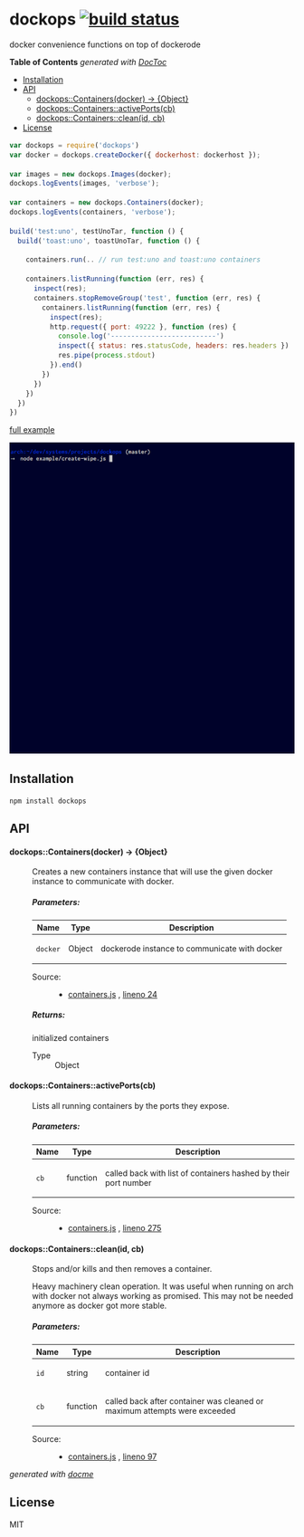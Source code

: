 # dockops [![build status](https://secure.travis-ci.org/thlorenz/dockops.png)](http://travis-ci.org/thlorenz/dockops)

docker convenience functions on top of dockerode

<!-- START doctoc generated TOC please keep comment here to allow auto update -->
<!-- DON'T EDIT THIS SECTION, INSTEAD RE-RUN doctoc TO UPDATE -->
**Table of Contents**  *generated with [DocToc](https://github.com/thlorenz/doctoc)*

- [Installation](#installation)
- [API](#api)
    - [dockops::Containers(docker) → {Object}](#dockopscontainersdocker-%E2%86%92-object)
    - [dockops::Containers::activePorts(cb)](#dockopscontainersactiveportscb)
    - [dockops::Containers::clean(id, cb)](#dockopscontainerscleanid-cb)
- [License](#license)

<!-- END doctoc generated TOC please keep comment here to allow auto update -->

```js
var dockops = require('dockops')
var docker = dockops.createDocker({ dockerhost: dockerhost });

var images = new dockops.Images(docker);
dockops.logEvents(images, 'verbose');

var containers = new dockops.Containers(docker);
dockops.logEvents(containers, 'verbose');

build('test:uno', testUnoTar, function () {
  build('toast:uno', toastUnoTar, function () {

    containers.run(.. // run test:uno and toast:uno containers

    containers.listRunning(function (err, res) {
      inspect(res);
      containers.stopRemoveGroup('test', function (err, res) {
        containers.listRunning(function (err, res) {
          inspect(res);
          http.request({ port: 49222 }, function (res) {
            console.log('--------------------------')
            inspect({ status: res.statusCode, headers: res.headers })
            res.pipe(process.stdout)
          }).end()
        }) 
      })
    })
  })
})
```

[full example](https://github.com/thlorenz/dockops/blob/master/example/create-wipe.js)

![output](https://github.com/thlorenz/dockops/raw/master/assets/output.gif)

## Installation

    npm install dockops

## API

<!-- START docme generated API please keep comment here to allow auto update -->
<!-- DON'T EDIT THIS SECTION, INSTEAD RE-RUN docme TO UPDATE -->

<div>
<div class="jsdoc-githubify">
<section>
<article>
<div class="container-overview">
<dl class="details">
</dl>
</div>
<dl>
<dt>
<h4 class="name" id="dockops::Containers"><span class="type-signature"></span>dockops::Containers<span class="signature">(docker)</span><span class="type-signature"> &rarr; {Object}</span></h4>
</dt>
<dd>
<div class="description">
<p>Creates a new containers instance that will use the given docker instance to communicate with docker.</p>
</div>
<h5>Parameters:</h5>
<table class="params">
<thead>
<tr>
<th>Name</th>
<th>Type</th>
<th class="last">Description</th>
</tr>
</thead>
<tbody>
<tr>
<td class="name"><code>docker</code></td>
<td class="type">
<span class="param-type">Object</span>
</td>
<td class="description last"><p>dockerode instance to communicate with docker</p></td>
</tr>
</tbody>
</table>
<dl class="details">
<dt class="tag-source">Source:</dt>
<dd class="tag-source"><ul class="dummy">
<li>
<a href="https://github.com/thlorenz/dockops/blob/master/containers.js">containers.js</a>
<span>, </span>
<a href="https://github.com/thlorenz/dockops/blob/master/containers.js#L24">lineno 24</a>
</li>
</ul></dd>
</dl>
<h5>Returns:</h5>
<div class="param-desc">
<p>initialized containers</p>
</div>
<dl>
<dt>
Type
</dt>
<dd>
<span class="param-type">Object</span>
</dd>
</dl>
</dd>
<dt>
<h4 class="name" id="dockops::Containers::activePorts"><span class="type-signature"></span>dockops::Containers::activePorts<span class="signature">(cb)</span><span class="type-signature"></span></h4>
</dt>
<dd>
<div class="description">
<p>Lists all running containers by the ports they expose.</p>
</div>
<h5>Parameters:</h5>
<table class="params">
<thead>
<tr>
<th>Name</th>
<th>Type</th>
<th class="last">Description</th>
</tr>
</thead>
<tbody>
<tr>
<td class="name"><code>cb</code></td>
<td class="type">
<span class="param-type">function</span>
</td>
<td class="description last"><p>called back with list of containers hashed by their port number</p></td>
</tr>
</tbody>
</table>
<dl class="details">
<dt class="tag-source">Source:</dt>
<dd class="tag-source"><ul class="dummy">
<li>
<a href="https://github.com/thlorenz/dockops/blob/master/containers.js">containers.js</a>
<span>, </span>
<a href="https://github.com/thlorenz/dockops/blob/master/containers.js#L275">lineno 275</a>
</li>
</ul></dd>
</dl>
</dd>
<dt>
<h4 class="name" id="dockops::Containers::clean"><span class="type-signature"></span>dockops::Containers::clean<span class="signature">(id, cb)</span><span class="type-signature"></span></h4>
</dt>
<dd>
<div class="description">
<p>Stops and/or kills and then removes a container.</p>
<p>Heavy machinery clean operation.
It was useful when running on arch with docker not always working as promised.
This may not be needed anymore as docker got more stable.</p>
</div>
<h5>Parameters:</h5>
<table class="params">
<thead>
<tr>
<th>Name</th>
<th>Type</th>
<th class="last">Description</th>
</tr>
</thead>
<tbody>
<tr>
<td class="name"><code>id</code></td>
<td class="type">
<span class="param-type">string</span>
</td>
<td class="description last"><p>container id</p></td>
</tr>
<tr>
<td class="name"><code>cb</code></td>
<td class="type">
<span class="param-type">function</span>
</td>
<td class="description last"><p>called back after container was cleaned or maximum attempts were exceeded</p></td>
</tr>
</tbody>
</table>
<dl class="details">
<dt class="tag-source">Source:</dt>
<dd class="tag-source"><ul class="dummy">
<li>
<a href="https://github.com/thlorenz/dockops/blob/master/containers.js">containers.js</a>
<span>, </span>
<a href="https://github.com/thlorenz/dockops/blob/master/containers.js#L97">lineno 97</a>
</li>
</ul></dd>
</dl>
</dd>
</article>
</section>
</div>

*generated with [docme](https://github.com/thlorenz/docme)*
</div>
<!-- END docme generated API please keep comment here to allow auto update -->

## License

MIT
